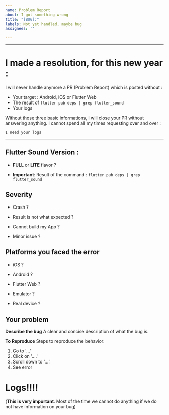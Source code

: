 ```yaml
---
name: Problem Report
about: I got something wrong
title: "[BUG]:"
labels: Not yet handled, maybe bug
assignees: ''

---
```


---------------------------------------------------------------------------------------------------

# I made a resolution, for this new year :

I will never handle anymore a PR (Problem Report) which is posted without :
- Your target : Android, iOS or Flutter Web
- The result of  ```flutter pub deps | grep flutter_sound```
- Your logs

Without those three basic informations, I will close your PR without answering anything. I cannot spend all my times requesting over and over : 
```
I need your logs
```

---------------------------------------------------------------------------------------------------

## Flutter Sound Version : 

- **FULL** or **LITE** flavor ?

- **Important**: Result of the command : ```flutter pub deps | grep flutter_sound```


## Severity

- Crash ?

- Result is not what expected ?

- Cannot build my App ?

- Minor issue ?


## Platforms you faced the error 

- iOS ?

- Android ?

- Flutter Web ?

- Emulator ? 

- Real device ?

## Your problem

**Describe the bug**
A clear and concise description of what the bug is.

**To Reproduce**
Steps to reproduce the behavior:
1. Go to '...'
2. Click on '....'
3. Scroll down to '....'
4. See error

# Logs!!!!
(**This is very important**. Most of the time we cannot do anything if we do not have information on your bug)
